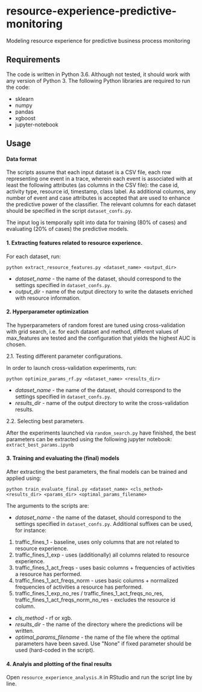 # resource-experience-predictive-monitoring
Modeling resource experience for predictive business process monitoring

## Requirements   
The code is written in Python 3.6. Although not tested, it should work with any version of Python 3. The following Python libraries are required to run the code: 

* sklearn
* numpy
* pandas
* xgboost
* jupyter-notebook

## Usage
#### Data format
The scripts assume that each input dataset is a CSV file, each row representing one event in a trace, wherein each event is associated with at least the following attributes (as columns in the CSV file): the case id, activity type, resource id, timestamp, class label. As additional columns, any number of event and case attributes is accepted that are used to enhance the predictive power of the classifier. The relevant columns for each dataset should be specified in the script `dataset_confs.py`.

The input log is temporally split into data for training (80% of cases) and evaluating (20% of cases) the predictive models.

#### 1. Extracting features related to resource experience.
For each dataset, run:

`python extract_resource_features.py <dataset_name> <output_dir>`  

* _dataset_name_ - the name of the dataset, should correspond to the settings specified in `dataset_confs.py`.
* _output_dir_ - name of the output directory to write the datasets enriched with resource information.

#### 2. Hyperparameter optimization
The hyperparameters of random forest are tuned using cross-validation with grid search, i.e. for each dataset and method, different values of max_features are tested and the configuration that yields the highest AUC is chosen.

2.1. Testing different parameter configurations.

In order to launch cross-validation experiments, run:

`python optimize_params_rf.py <dataset_name> <results_dir>`  

* _dataset_name_ - the name of the dataset, should correspond to the settings specified in `dataset_confs.py`.
* _results_dir_ - name of the output directory to write the cross-validation results.

2.2. Selecting best parameters.

After the experiments launched via `random_search.py` have finished, the best parameters can be extracted using the following jupyter notebook: `extract_best_params.ipynb` 

#### 3. Training and evaluating the (final) models

After extracting the best parameters, the final models can be trained and applied using:

`python train_evaluate_final.py <dataset_name> <cls_method> <results_dir> <params_dir> <optimal_params_filename>` 

The arguments to the scripts are: 

* _dataset_name_ - the name of the dataset, should correspond to the settings specified in `dataset_confs.py`. Additional suffixes can be used, for instance:
1. traffic_fines_1 - baseline, uses only columns that are not related to resource experience.
2. traffic_fines_1_exp - uses (additionally) all columns related to resource experience.
3. traffic_fines_1_act_freqs - uses basic columns + frequencies of activities a resource has performed.
4. traffic_fines_1_act_freqs_norm - uses basic columns + normalized frequencies of activities a resource has performed.
5. traffic_fines_1_exp_no_res / traffic_fines_1_act_freqs_no_res, traffic_fines_1_act_freqs_norm_no_res - excludes the resource id column.
* _cls_method_ - rf or xgb.
* _results_dir_ - the name of the directory where the predictions will be written.
* _optimal_params_filename_ - the name of the file where the optimal parameters have been saved. Use "None" if fixed parameter should be used (hard-coded in the script).

#### 4. Analyis and plotting of the final results

Open `resource_experience_analysis.R` in RStudio and run the script line by line.
